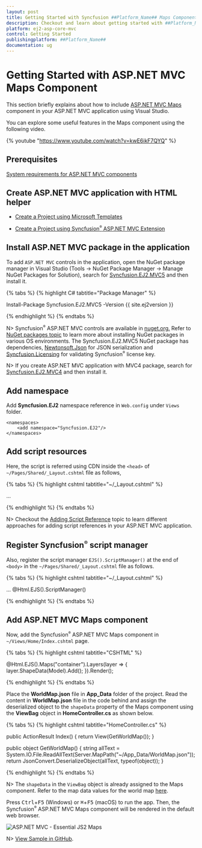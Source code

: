 ```yaml
---
layout: post
title: Getting Started with Syncfusion ##Platform_Name## Maps Component | Syncfusion
description: Checkout and learn about getting started with ##Platform_Name## Maps component of Syncfusion Essential JS 2 and more details.
platform: ej2-asp-core-mvc
control: Getting Started
publishingplatform: ##Platform_Name##
documentation: ug
---
```


# Getting Started with ASP.NET MVC Maps Component

This section briefly explains about how to include [ASP.NET MVC Maps](https://www.syncfusion.com/aspnet-core-ui-controls/maps-library) component in your ASP.NET MVC application using Visual Studio.

You can explore some useful features in the Maps component using the following video.

{% youtube "https://www.youtube.com/watch?v=kwE6ikF7QYQ" %}

## Prerequisites

[System requirements for ASP.NET MVC components](https://ej2.syncfusion.com/aspnetmvc/documentation/system-requirements)

## Create ASP.NET MVC application with HTML helper

* [Create a Project using Microsoft Templates](https://learn.microsoft.com/en-us/aspnet/mvc/overview/getting-started/introduction/getting-started#create-your-first-app)

* [Create a Project using Syncfusion<sup style="font-size:70%">&reg;</sup> ASP.NET MVC Extension](https://ej2.syncfusion.com/aspnetmvc/documentation/getting-started/project-template)

## Install ASP.NET MVC package in the application

To add `ASP.NET MVC` controls in the application, open the NuGet package manager in Visual Studio (Tools → NuGet Package Manager → Manage NuGet Packages for Solution), search for [Syncfusion.EJ2.MVC5](https://www.nuget.org/packages/Syncfusion.EJ2.MVC5) and then install it.

{% tabs %}
{% highlight C# tabtitle="Package Manager" %}

Install-Package Syncfusion.EJ2.MVC5 -Version {{ site.ej2version }}

{% endhighlight %}
{% endtabs %}

N> Syncfusion<sup style="font-size:70%">&reg;</sup> ASP.NET MVC controls are available in [nuget.org.](https://www.nuget.org/packages?q=syncfusion.EJ2) Refer to [NuGet packages topic](https://ej2.syncfusion.com/aspnetmvc/documentation/nuget-packages) to learn more about installing NuGet packages in various OS environments. The Syncfusion.EJ2.MVC5 NuGet package has dependencies, [Newtonsoft.Json](https://www.nuget.org/packages/Newtonsoft.Json/) for JSON serialization and [Syncfusion.Licensing](https://www.nuget.org/packages/Syncfusion.Licensing/) for validating Syncfusion<sup style="font-size:70%">&reg;</sup> license key.

N> If you create ASP.NET MVC application with MVC4 package, search for [Syncfusion.EJ2.MVC4](https://www.nuget.org/packages/Syncfusion.EJ2.MVC4) and then install it.

## Add namespace

Add **Syncfusion.EJ2** namespace reference in `Web.config` under `Views` folder.

```
<namespaces>
    <add namespace="Syncfusion.EJ2"/>
</namespaces>
```

## Add script resources

Here, the script is referred using CDN inside the `<head>` of `~/Pages/Shared/_Layout.cshtml` file as follows,

{% tabs %}
{% highlight cshtml tabtitle="~/_Layout.cshtml" %}

<head>
    ...
    <!-- Syncfusion ASP.NET MVC controls scripts -->
    <script src="https://cdn.syncfusion.com/ej2/{{ site.ej2version }}/dist/ej2.min.js"></script>
</head>

{% endhighlight %}
{% endtabs %}

N> Checkout the [Adding Script Reference](https://ej2.syncfusion.com/aspnetmvc/documentation/common/adding-script-references) topic to learn different approaches for adding script references in your ASP.NET MVC application.

## Register Syncfusion<sup style="font-size:70%">&reg;</sup> script manager

Also, register the script manager `EJS().ScriptManager()` at the end of `<body>` in the `~/Pages/Shared/_Layout.cshtml` file as follows.

{% tabs %}
{% highlight cshtml tabtitle="~/_Layout.cshtml" %}

<body>
...
    <!-- Syncfusion ASP.NET MVC Script Manager -->
    @Html.EJS().ScriptManager()
</body>

{% endhighlight %}
{% endtabs %}

## Add ASP.NET MVC Maps component

Now, add the Syncfusion<sup style="font-size:70%">&reg;</sup> ASP.NET MVC Maps component in `~/Views/Home/Index.cshtml` page.

{% tabs %}
{% highlight cshtml tabtitle="CSHTML" %}

@Html.EJS().Maps("container").Layers(layer => { layer.ShapeData(Model).Add(); }).Render();

{% endhighlight %}
{% endtabs %}

Place the **WorldMap.json** file in **App_Data** folder of the project. Read the content in **WorldMap.json** file in the code behind and assign the deserialized object to the `shapeData` property of the Maps component using the **ViewBag** object in **HomeController.cs** as shown below.

{% tabs %}
{% highlight cshtml tabtitle="HomeController.cs" %}

public ActionResult Index()
{
    return View(GetWorldMap());
}

public object GetWorldMap()
{
    string allText = System.IO.File.ReadAllText(Server.MapPath("~/App_Data/WorldMap.json"));
    return JsonConvert.DeserializeObject(allText, typeof(object));
}

{% endhighlight %}
{% endtabs %}

N> The `shapeData` in the `ViewBag` object is already assigned to the Maps component. Refer to the map data values for the world map [here](https://www.syncfusion.com/downloads/support/directtrac/general/ze/WorldMap-637657487).

Press <kbd>Ctrl</kbd>+<kbd>F5</kbd> (Windows) or <kbd>⌘</kbd>+<kbd>F5</kbd> (macOS) to run the app. Then, the Syncfusion<sup style="font-size:70%">&reg;</sup> ASP.NET MVC Maps component will be rendered in the default web browser.

![ASP.NET MVC - Essential JS2 Maps](../maps/images/aspnetmvc-maps.png)

N> [View Sample in GitHub](https://github.com/SyncfusionExamples/ASP-NET-MVC-Getting-Started-Examples/tree/main/Map/ASP.NET%20MVC%20Razor%20Examples).
